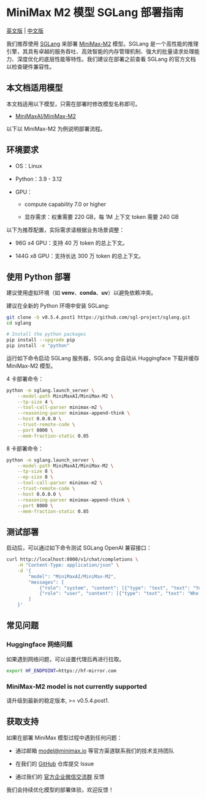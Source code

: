 # MiniMax M2 模型 SGLang 部署指南

[英文版](./sglang_deploy_guide.md) | [中文版](./sglang_deploy_guide_cn.md)

我们推荐使用 [SGLang](https://github.com/sgl-project/sglang) 来部署 [MiniMax-M2](https://huggingface.co/MiniMaxAI/MiniMax-M2) 模型。SGLang 是一个高性能的推理引擎，其具有卓越的服务吞吐、高效智能的内存管理机制、强大的批量请求处理能力、深度优化的底层性能等特性。我们建议在部署之前查看 SGLang 的官方文档以检查硬件兼容性。

## 本文档适用模型

本文档适用以下模型，只需在部署时修改模型名称即可。

- [MiniMaxAI/MiniMax-M2](https://huggingface.co/MiniMaxAI/MiniMax-M2)

以下以 MiniMax-M2 为例说明部署流程。

## 环境要求

- OS：Linux

- Python：3.9 - 3.12

- GPU：

  - compute capability 7.0 or higher

  - 显存需求：权重需要 220 GB，每 1M 上下文 token 需要 240 GB

以下为推荐配置，实际需求请根据业务场景调整：

- 96G x4 GPU：支持 40 万 token 的总上下文。

- 144G x8 GPU：支持长达 300 万 token 的总上下文。

## 使用 Python 部署

建议使用虚拟环境（如 **venv**、**conda**、**uv**）以避免依赖冲突。

建议在全新的 Python 环境中安装 SGLang:
```bash
git clone -b v0.5.4.post1 https://github.com/sgl-project/sglang.git
cd sglang

# Install the python packages
pip install --upgrade pip
pip install -e "python"
```

运行如下命令启动 SGLang 服务器，SGLang 会自动从 Huggingface 下载并缓存 MiniMax-M2 模型。

4 卡部署命令：

```bash
python -m sglang.launch_server \
    --model-path MiniMaxAI/MiniMax-M2 \
    --tp-size 4 \
    --tool-call-parser minimax-m2 \
    --reasoning-parser minimax-append-think \
    --host 0.0.0.0 \
    --trust-remote-code \
    --port 8000 \
    --mem-fraction-static 0.85
```

8 卡部署命令：

```bash
python -m sglang.launch_server \
    --model-path MiniMaxAI/MiniMax-M2 \
    --tp-size 8 \
    --ep-size 8 \
    --tool-call-parser minimax-m2 \
    --trust-remote-code \
    --host 0.0.0.0 \
    --reasoning-parser minimax-append-think \
    --port 8000 \
    --mem-fraction-static 0.85
```

## 测试部署

启动后，可以通过如下命令测试 SGLang OpenAI 兼容接口：

```bash
curl http://localhost:8000/v1/chat/completions \
    -H "Content-Type: application/json" \
    -d '{
        "model": "MiniMaxAI/MiniMax-M2",
        "messages": [
            {"role": "system", "content": [{"type": "text", "text": "You are a helpful assistant."}]},
            {"role": "user", "content": [{"type": "text", "text": "Who won the world series in 2020?"}]}
        ]
    }'
```

## 常见问题

### Huggingface 网络问题

如果遇到网络问题，可以设置代理后再进行拉取。

```bash
export HF_ENDPOINT=https://hf-mirror.com
```

### MiniMax-M2 model is not currently supported

请升级到最新的稳定版本, >= v0.5.4.post1.

## 获取支持

如果在部署 MiniMax 模型过程中遇到任何问题：

- 通过邮箱 [model@minimax.io](mailto:model@minimax.io) 等官方渠道联系我们的技术支持团队

- 在我们的 [GitHub](https://github.com/MiniMax-AI) 仓库提交 Issue

- 通过我们的 [官方企业微信交流群](https://github.com/MiniMax-AI/MiniMax-AI.github.io/blob/main/images/wechat-qrcode.jpeg) 反馈

我们会持续优化模型的部署体验，欢迎反馈！
